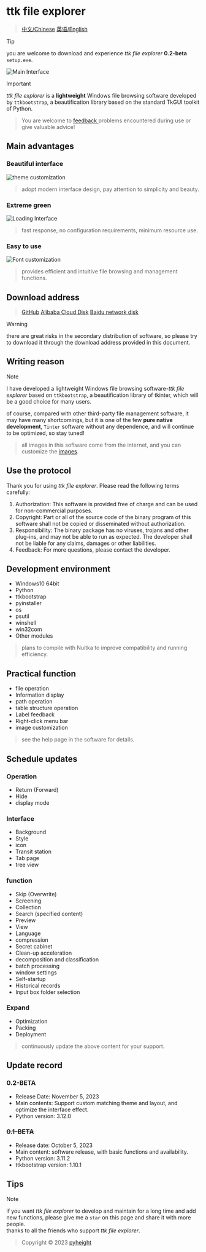 # ttk file explorer

> [中文/Chinese](README.md) 
> [英语/English](README_English.md)

> [!TIP]
> you are welcome to download and experience *ttk file explorer* **0.2-beta** `setup.exe`.

![Main Interface](./main.png)

> [!IMPORTANT]
> *ttk file explorer* is a **lightweight** Windows file browsing software developed by `ttkbootstrap`, a beautification library based on the standard TkGUI toolkit of Python.

> You are welcome to [feedback ](mailto:276581780@qq.com]) problems encountered during use or give valuable advice!


## Main advantages

### Beautiful interface

![theme customization](./color.png)

> adopt modern interface design, pay attention to simplicity and beauty.

### Extreme green

![Loading Interface ](./loading.png)

> fast response, no configuration requirements, minimum resource use.

### Easy to use

![Font customization ](./font.png)

> provides efficient and intuitive file browsing and management functions.


## Download address
> [GitHub](https://github.com/pyheight/ttk-file-explorer/)
> [Alibaba Cloud Disk](https://www.aliyundrive.com/s/kooyqy65tea/)
> [Baidu network disk](https://pan.baidu.com/s/1vsv-7kpXn5crm0jjd0-qtg?pwd=2023#/home/%2F/%2F)

> [!WARNING]
> there are great risks in the secondary distribution of software, so please try to download it through the download address provided in this document.


## Writing reason
> [!NOTE]
> I have developed a lightweight Windows file browsing software-*ttk file explorer* based on `ttkbootstrap`, a beautification library of tkinter, which will be a good choice for many users.
>
> of course, compared with other third-party file management software, it may have many shortcomings, but it is one of the few **pure native development**, `Tinter` software without any dependence, and will continue to be optimized, so stay tuned!

> all images in this software come from the internet, and you can customize the [images](https://iconfont.cn).


## Use the protocol

Thank you for using *ttk file explorer*. Please read the following terms carefully:

1. Authorization: This software is provided free of charge and can be used for non-commercial purposes.
2. Copyright: Part or all of the source code of the binary program of this software shall not be copied or disseminated without authorization.
3. Responsibility: The binary package has no viruses, trojans and other plug-ins, and may not be able to run as expected. The developer shall not be liable for any claims, damages or other liabilities.
4. Feedback: For more questions, please contact the developer.


## Development environment

* Windows10 64bit
* Python
* ttkbootstrap
* pyinstaller
* os
* psutil
* winshell
* win32com
* Other modules

> plans to compile with Nuitka to improve compatibility and running efficiency.


## Practical function

* file operation
* Information display
* path operation
* table structure operation
* Label feedback
* Right-click menu bar
* image customization

> see the help page in the software for details.


## Schedule updates

### Operation

* Return (Forward)
* Hide
* display mode

### Interface

* Background
* Style
* icon
* Transit station
* Tab page
* tree view

### function

* Skip (Overwrite)
* Screening
* Collection
* Search (specified content)
* Preview
* View
* Language
* compression
* Secret cabinet
* Clean-up acceleration
* decomposition and classification
* batch processing
* window settings
* Self-startup
* Historical records
* Input box folder selection

### Expand

* Optimization
* Packing
* Deployment

> continuously update the above content for your support.


## Update record

### 0.2-BETA

* Release Date: November 5, 2023
* Main contents: Support custom matching theme and layout, and optimize the interface effect.
* Python version: 3.12.0

### ~~0.1-BETA~~

* Release date: October 5, 2023
* Main content: software release, with basic functions and availability.
* Python version: 3.11.2
* ttkbootstrap version: 1.10.1


## Tips
> [!NOTE]
> if you want *ttk file explorer* to develop and maintain for a long time and add new functions, please give me a `star` on this page and share it with more people.
<br> thanks to all the friends who support *ttk file explorer*.

> Copyright © 2023 [pyheight](mailto:276581780@qq.com )
